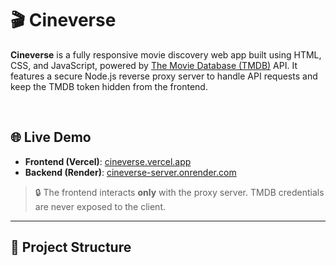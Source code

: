 # 🎬 Cineverse

**Cineverse** is a fully responsive movie discovery web app built using HTML, CSS, and JavaScript, powered by [The Movie Database (TMDB)](https://www.themoviedb.org/) API. It features a secure Node.js reverse proxy server to handle API requests and keep the TMDB token hidden from the frontend.

<br>

## 🌐 Live Demo

- **Frontend (Vercel)**: [cineverse.vercel.app](#)  
- **Backend (Render)**: [cineverse-server.onrender.com](#)

> 🔒 The frontend interacts **only** with the proxy server. TMDB credentials are never exposed to the client.

---

## 📁 Project Structure
